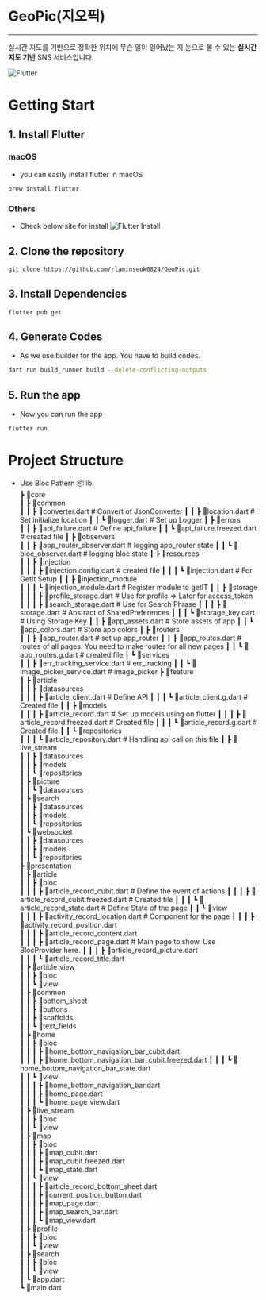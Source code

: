 # GeoPic(지오픽)
---
실시간 지도를 기반으로 정확한 위치에 무슨 일이 일어났는 지 눈으로 볼 수 있는 **실시간 지도 기반** SNS 서비스입니다.

![Flutter](https://img.shields.io/badge/Flutter-%2302569B.svg?style=for-the-badge&logo=Flutter&logoColor=white) 

# Getting Start
## 1. Install Flutter
### macOS
- you can easily install flutter in macOS
``` shell 
brew install flutter
```
### Others
- Check below site for install
![Flutter Install](https://flutter-ko.dev/get-started/install) 

## 2. Clone the repository

``` bash
git clone https://github.com/rlaminseok0824/GeoPic.git
```

## 3. Install Dependencies

``` Shell
flutter pub get
```

## 4. Generate Codes
- As we use builder for the app. You have to build codes.
``` bash
dart run build_runner build --delete-conflicting-outputs
```

## 5. Run the app
- Now you can run the app
``` bash
flutter run
```

# Project Structure
  - Use Bloc Pattern
📦lib  
 ┣ 📂core  
 ┃ ┣ 📂common  
 ┃ ┃ ┣ 📜converter.dart  # Convert of JsonConverter
 ┃ ┃ ┣ 📜location.dart  # Set initialize location
 ┃ ┃ ┗ 📜logger.dart    # Set up Logger
 ┃ ┣ 📂errors  
 ┃ ┃ ┣ 📜api_failure.dart  # Define api_failure
 ┃ ┃ ┗ 📜api_failure.freezed.dart  # created file
 ┃ ┣ 📂observers  
 ┃ ┃ ┣ 📜app_router_observer.dart  # logging app_router state
 ┃ ┃ ┗ 📜bloc_observer.dart  # logging bloc state
 ┃ ┣ 📂resources  
 ┃ ┃ ┣ 📂injection  
 ┃ ┃ ┃ ┣ 📜injection.config.dart  # created file
 ┃ ┃ ┃ ┗ 📜injection.dart  # For GetIt Setup
 ┃ ┃ ┣ 📂injection_module  
 ┃ ┃ ┃ ┗ 📜injection_module.dart  # Register module to getIT
 ┃ ┃ ┣ 📂storage  
 ┃ ┃ ┃ ┣ 📜profile_storage.dart  # Use for profile => Later for access_token
 ┃ ┃ ┃ ┣ 📜search_storage.dart  # Use for Search Phrase
 ┃ ┃ ┃ ┣ 📜storage.dart # Abstract of SharedPreferences
 ┃ ┃ ┃ ┗ 📜storage_key.dart  # Using Storage Key
 ┃ ┃ ┣ 📜app_assets.dart  # Store assets of app
 ┃ ┃ ┗ 📜app_colors.dart  # Store app colors
 ┃ ┣ 📂routers  
 ┃ ┃ ┣ 📜app_router.dart  # set up app_router
 ┃ ┃ ┣ 📜app_routes.dart  # routes of all pages. You need to make routes for all new pages
 ┃ ┃ ┗ 📜app_routes.g.dart  # created file
 ┃ ┗ 📂services  
 ┃ ┃ ┣ 📜err_tracking_service.dart  # err_tracking
 ┃ ┃ ┗ 📜image_picker_service.dart  # image_picker
 ┣ 📂feature  
 ┃ ┣ 📂article  
 ┃ ┃ ┣ 📂datasources  
 ┃ ┃ ┃ ┣ 📜article_client.dart  # Define API
 ┃ ┃ ┃ ┗ 📜article_client.g.dart  # Created file
 ┃ ┃ ┣ 📂models  
 ┃ ┃ ┃ ┣ 📜article_record.dart  # Set up models using on flutter
 ┃ ┃ ┃ ┣ 📜article_record.freezed.dart  # Created file
 ┃ ┃ ┃ ┗ 📜article_record.g.dart  # Created file
 ┃ ┃ ┗ 📂repositories  
 ┃ ┃ ┃ ┗ 📜article_repository.dart  # Handling api call on this file
 ┃ ┣ 📂live_stream  
 ┃ ┃ ┣ 📂datasources  
 ┃ ┃ ┣ 📂models  
 ┃ ┃ ┗ 📂repositories  
 ┃ ┣ 📂picture  
 ┃ ┃ ┗ 📂datasources  
 ┃ ┣ 📂search  
 ┃ ┃ ┣ 📂datasources  
 ┃ ┃ ┣ 📂models  
 ┃ ┃ ┗ 📂repositories  
 ┃ ┗ 📂websocket  
 ┃ ┃ ┣ 📂datasources  
 ┃ ┃ ┣ 📂models  
 ┃ ┃ ┗ 📂repositories  
 ┣ 📂presentation  
 ┃ ┣ 📂article  
 ┃ ┃ ┣ 📂bloc  
 ┃ ┃ ┃ ┣ 📜article_record_cubit.dart  # Define the event of actions
 ┃ ┃ ┃ ┣ 📜article_record_cubit.freezed.dart  # Created file
 ┃ ┃ ┃ ┗ 📜article_record_state.dart  # Define State of the page
 ┃ ┃ ┗ 📂view  
 ┃ ┃ ┃ ┣ 📜activity_record_location.dart  # Component for the page
 ┃ ┃ ┃ ┣ 📜activity_record_position.dart  
 ┃ ┃ ┃ ┣ 📜article_record_content.dart  
 ┃ ┃ ┃ ┣ 📜article_record_page.dart  # Main page to show. Use BlocProvider here.
 ┃ ┃ ┃ ┣ 📜article_record_picture.dart  
 ┃ ┃ ┃ ┗ 📜article_record_title.dart  
 ┃ ┣ 📂article_view  
 ┃ ┃ ┣ 📂bloc  
 ┃ ┃ ┗ 📂view  
 ┃ ┣ 📂common  
 ┃ ┃ ┣ 📂bottom_sheet  
 ┃ ┃ ┣ 📂buttons  
 ┃ ┃ ┣ 📂scaffolds  
 ┃ ┃ ┗ 📂text_fields  
 ┃ ┣ 📂home  
 ┃ ┃ ┣ 📂bloc  
 ┃ ┃ ┃ ┣ 📜home_bottom_navigation_bar_cubit.dart  
 ┃ ┃ ┃ ┣ 📜home_bottom_navigation_bar_cubit.freezed.dart 
 ┃ ┃ ┃ ┗ 📜home_bottom_navigation_bar_state.dart  
 ┃ ┃ ┗ 📂view  
 ┃ ┃ ┃ ┣ 📜home_bottom_navigation_bar.dart  
 ┃ ┃ ┃ ┣ 📜home_page.dart  
 ┃ ┃ ┃ ┗ 📜home_page_view.dart  
 ┃ ┣ 📂live_stream  
 ┃ ┃ ┣ 📂bloc  
 ┃ ┃ ┗ 📂view  
 ┃ ┣ 📂map  
 ┃ ┃ ┣ 📂bloc  
 ┃ ┃ ┃ ┣ 📜map_cubit.dart  
 ┃ ┃ ┃ ┣ 📜map_cubit.freezed.dart  
 ┃ ┃ ┃ ┗ 📜map_state.dart  
 ┃ ┃ ┗ 📂view  
 ┃ ┃ ┃ ┣ 📜article_record_bottom_sheet.dart  
 ┃ ┃ ┃ ┣ 📜current_position_button.dart  
 ┃ ┃ ┃ ┣ 📜map_page.dart  
 ┃ ┃ ┃ ┣ 📜map_search_bar.dart  
 ┃ ┃ ┃ ┗ 📜map_view.dart  
 ┃ ┣ 📂profile  
 ┃ ┃ ┣ 📂bloc  
 ┃ ┃ ┗ 📂view  
 ┃ ┣ 📂search  
 ┃ ┃ ┣ 📂bloc  
 ┃ ┃ ┗ 📂view  
 ┃ ┗ 📜app.dart  
 ┗ 📜main.dart